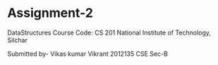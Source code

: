 # Assignment-2

DataStructures
Course Code: CS 201
National Institute of Technology, Silchar

Submitted by-
Vikas kumar Vikrant
2012135
CSE Sec-B
